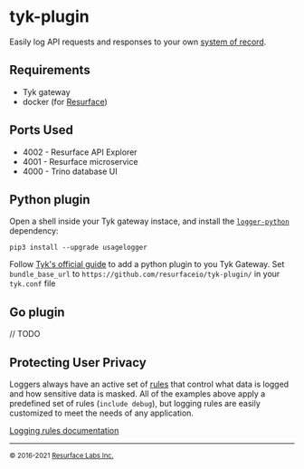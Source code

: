 # tyk-plugin

Easily log API requests and responses to your own [system of record](https://resurface.io/).

## Requirements

* Tyk gateway
* docker (for [Resurface](https://resurface.io/installation))

## Ports Used

* 4002 - Resurface API Explorer
* 4001 - Resurface microservice
* 4000 - Trino database UI

## Python plugin

Open a shell inside your Tyk gateway instace, and install the [`logger-python`](https://github.com/resurfaceio/logger-python) dependency:

    pip3 install --upgrade usagelogger

Follow [Tyk's official guide](https://tyk.io/docs/plugins/supported-languages/rich-plugins/python/tutorial-add-demo-plugin-api/) to add a python plugin to you Tyk Gateway. Set `bundle_base_url` to `https://github.com/resurfaceio/tyk-plugin/` in your `tyk.conf` file

## Go plugin
// TODO

## Protecting User Privacy

Loggers always have an active set of <a href="https://resurface.io/rules.html">rules</a> that control what data is logged
and how sensitive data is masked. All of the examples above apply a predefined set of rules (`include debug`),
but logging rules are easily customized to meet the needs of any application.

<a href="https://resurface.io/rules.html">Logging rules documentation</a>

---
<small>&copy; 2016-2021 <a href="https://resurface.io">Resurface Labs Inc.</a></small>
